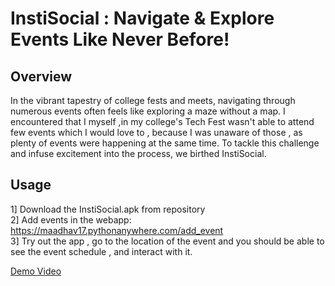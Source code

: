 # InstiSocial : Navigate & Explore Events Like Never Before! 

## Overview 
In the vibrant tapestry of college fests and meets, navigating through numerous events often feels like exploring a maze without a map. I encountered that I myself ,in my college's Tech Fest wasn't able to attend few events which I would love to , because I was unaware of those , as plenty of events were happening at the same time. To tackle this challenge and infuse excitement into the process, we birthed InstiSocial.

## Usage

1] Download the InstiSocial.apk from repository \
2] Add events in the webapp: https://maadhav17.pythonanywhere.com/add_event \
3] Try out the app , go to the location of the event and you should be able to see the event schedule , and interact with it.

[Demo Video](https://youtu.be/SxQQbgxkUm8)
